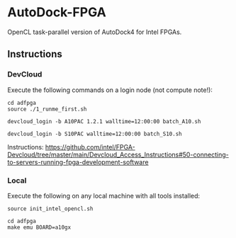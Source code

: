 # AutoDock-FPGA

OpenCL task-parallel version of AutoDock4 for Intel FPGAs.

## Instructions

### DevCloud

Execute the following commands on a login node (not compute note!):

```
cd adfpga
source ./1_runme_first.sh
```

```
devcloud_login -b A10PAC 1.2.1 walltime=12:00:00 batch_A10.sh
```

```
devcloud_login -b S10PAC walltime=12:00:00 batch_S10.sh
```

Instructions: https://github.com/intel/FPGA-Devcloud/tree/master/main/Devcloud_Access_Instructions#50-connecting-to-servers-running-fpga-development-software

### Local

Execute the following on any local machine with all tools installed:

```
source init_intel_opencl.sh
```

```
cd adfpga
make emu BOARD=a10gx
```
